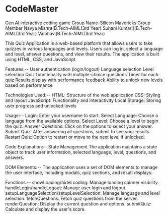 # CodeMaster
Gen AI interactive coding game
Group Name-Silicon Mavericks
Group Member
Navya Mishra(B.Tech-AIML(3rd Year)
Suhani Kumari((B.Tech-AIML(3rd Year)
Vaibhavi(B.Tech-AIML(3rd Year)

This Quiz Application is a web-based platform that allows users to take quizzes in various languages and levels. Users can log in, select a language and level, answer questions, and view their results. The application is built using HTML, CSS, and JavaScript.

Features:--
User authentication (login/logout)
Language selection
Level selection
Quiz functionality with multiple-choice questions
Timer for each quiz
Results display with performance feedback
Ability to unlock new levels based on performance

Technologies Used:--
HTML: Structure of the web application
CSS: Styling and layout
JavaScript: Functionality and interactivity
Local Storage: Storing user progress and unlocked levels

Usage:--
Login: Enter your username to start.
Select Language: Choose a language from the available options.
Select Level: Choose a level to begin the quiz.
Answer Questions: Click on the options to select your answer.
Submit Quiz: After answering all questions, submit to see your results.
Restart Quiz: Option to restart or move to the next level if unlocked.

Code Explanation:--
State Management
The application maintains a state object to track user information, selected language, level, questions, and answers.

DOM Elements:--
The application uses a set of DOM elements to manage the user interface, including modals, quiz sections, and result displays.

Functions:--
showLoading/hideLoading: Manage loading spinner visibility.
handleLogin/handleLogout: Manage user login and logout.
setupLanguageSelection/setupLevelSelection: Manage language and level selection.
fetchQuestions: Fetch quiz questions from the server.
renderQuestion: Display the current question and options.
submitQuiz: Calculate and display the user's score.
